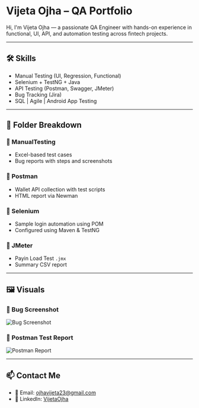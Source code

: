 # Vijeta Ojha – QA Portfolio

Hi, I'm Vijeta Ojha — a passionate QA Engineer with hands-on experience in functional, UI, API, and automation testing across fintech projects.

---

## 🛠️ Skills

- Manual Testing (UI, Regression, Functional)
- Selenium + TestNG + Java
- API Testing (Postman, Swagger, JMeter)
- Bug Tracking (Jira)
- SQL | Agile | Android App Testing

---

## 📁 Folder Breakdown

### 🔹 ManualTesting
- Excel-based test cases
- Bug reports with steps and screenshots

### 🔹 Postman
- Wallet API collection with test scripts
- HTML report via Newman

### 🔹 Selenium
- Sample login automation using POM
- Configured using Maven & TestNG

### 🔹 JMeter
- Payin Load Test `.jmx`
- Summary CSV report

---

## 🖼️ Visuals

### 🔹 Bug Screenshot
![Bug Screenshot](Images/Bug_Screenshot.png)

### 🔹 Postman Test Report
![Postman Report](Images/Postman_Report_Screenshot.png)

---

## 📫 Contact Me

- 📧 Email: ojhavijeta23@gmail.com
- 🔗 LinkedIn: [VijetaOjha](https://www.linkedin.com/in/vijeta-ojha-967528202/)
